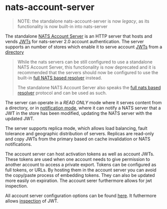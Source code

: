 # nats-account-server


> NOTE: the standalone nats-account-server is now _legacy_, as its functionality is now built-in into nats-server


The standalone [NATS Account Server](https://github.com/nats-io/nats-account-server) is an HTTP server that hosts and vends [JWTs](../../nats-server/configuration/securing_nats/jwt/) for nats-server 2.0 account authentication. The server supports an number of stores which enable it to serve account [JWTs](../../nats-server/configuration/securing_nats/jwt/) from a [directory](nas_conf.md#directory-configuration)

> While the nats servers can be still configured to use a standalone NATS Account Server, this functionality is now deprecated and it is recommended that the servers should now be configured to use the built-in [full NATS based resolver](../../nats-server/configuration/securing_nats/jwt/resolver.md#nats-based-resolver) instead.
>
> The standalone NATS Account Server also speaks the [full nats based resolver](../../nats-server/configuration/securing_nats/jwt/resolver.md#nats-based-resolver) protocol and can be used as such.

The server can operate in a _READ ONLY_ mode where it serves content from a directory, or in [notification mode](notifications.md), where it can notify a NATS server that a JWT in the store has been modified, updating the NATS server with the updated JWT.

The server supports replica mode, which allows load balancing, fault tolerance and geographic distribution of servers. Replicas are read-only and copy JWTs from the primary based on cache invalidation or NATS notifications.

The account server can host activation tokens as well as account JWTs. These tokens are used when one account needs to give permission to another account to access a private export. Tokens can be configured as full tokens, or URLs. By hosting them in the account server you can avoid the copy/paste process of embedding tokens. They can also be updated more easily on expiration. The account serer furthermore allows for jwt inspection.

All account server configuration options can be found [here](nas_conf.md#configuration-file). It futhermore allows [inspection](inspecting_jwts.md) of JWT.

